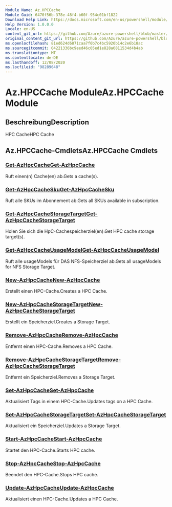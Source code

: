 ```yaml
---
Module Name: Az.HPCCache
Module Guid: 6470f56b-378e-48f4-b60f-954c01bf1822
Download Help Link: https://docs.microsoft.com/en-us/powershell/module/az.hpccache
Help Version: 1.0.0.0
Locale: en-US
content_git_url: https://github.com/Azure/azure-powershell/blob/master/src/HPCCache/HPCCache/help/Az.HPCCache.md
original_content_git_url: https://github.com/Azure/azure-powershell/blob/master/src/HPCCache/HPCCache/help/Az.HPCCache.md
ms.openlocfilehash: 81ed624d6871caa7f0b7c4bc5920b14c2e6b18ac
ms.sourcegitcommit: 04221336bc9eed46c05ed1e828a6811534d4b4ab
ms.translationtype: MT
ms.contentlocale: de-DE
ms.lasthandoff: 12/08/2020
ms.locfileid: "98289648"
---
```

# <span data-ttu-id="45146-101">Az.HPCCache Module</span><span class="sxs-lookup"><span data-stu-id="45146-101">Az.HPCCache Module</span></span>
## <span data-ttu-id="45146-102">Beschreibung</span><span class="sxs-lookup"><span data-stu-id="45146-102">Description</span></span>
<span data-ttu-id="45146-103">HPC Cache</span><span class="sxs-lookup"><span data-stu-id="45146-103">HPC Cache</span></span>

## <span data-ttu-id="45146-104">Az.HPCCache-Cmdlets</span><span class="sxs-lookup"><span data-stu-id="45146-104">Az.HPCCache Cmdlets</span></span>
### [<span data-ttu-id="45146-105">Get-AzHpcCache</span><span class="sxs-lookup"><span data-stu-id="45146-105">Get-AzHpcCache</span></span>](Get-AzHpcCache.md)
<span data-ttu-id="45146-106">Ruft einen(n) Cache(en) ab.</span><span class="sxs-lookup"><span data-stu-id="45146-106">Gets a cache(s).</span></span>

### [<span data-ttu-id="45146-107">Get-AzHpcCacheSku</span><span class="sxs-lookup"><span data-stu-id="45146-107">Get-AzHpcCacheSku</span></span>](Get-AzHpcCacheSku.md)
<span data-ttu-id="45146-108">Ruft alle SKUs im Abonnement ab.</span><span class="sxs-lookup"><span data-stu-id="45146-108">Gets all SKUs available in subscription.</span></span>

### [<span data-ttu-id="45146-109">Get-AzHpcCacheStorageTarget</span><span class="sxs-lookup"><span data-stu-id="45146-109">Get-AzHpcCacheStorageTarget</span></span>](Get-AzHpcCacheStorageTarget.md)
<span data-ttu-id="45146-110">Holen Sie sich die HpC-Cachespeicherziel(en).</span><span class="sxs-lookup"><span data-stu-id="45146-110">Get HPC cache storage target(s).</span></span>

### [<span data-ttu-id="45146-111">Get-AzHpcCacheUsageModel</span><span class="sxs-lookup"><span data-stu-id="45146-111">Get-AzHpcCacheUsageModel</span></span>](Get-AzHpcCacheUsageModel.md)
<span data-ttu-id="45146-112">Ruft alle usageModels für DAS NFS-Speicherziel ab.</span><span class="sxs-lookup"><span data-stu-id="45146-112">Gets all usageModels for NFS Storage Target.</span></span>

### [<span data-ttu-id="45146-113">New-AzHpcCache</span><span class="sxs-lookup"><span data-stu-id="45146-113">New-AzHpcCache</span></span>](New-AzHpcCache.md)
<span data-ttu-id="45146-114">Erstellt einen HPC-Cache.</span><span class="sxs-lookup"><span data-stu-id="45146-114">Creates a HPC Cache.</span></span>

### [<span data-ttu-id="45146-115">New-AzHpcCacheStorageTarget</span><span class="sxs-lookup"><span data-stu-id="45146-115">New-AzHpcCacheStorageTarget</span></span>](New-AzHpcCacheStorageTarget.md)
<span data-ttu-id="45146-116">Erstellt ein Speicherziel.</span><span class="sxs-lookup"><span data-stu-id="45146-116">Creates a Storage Target.</span></span>

### [<span data-ttu-id="45146-117">Remove-AzHpcCache</span><span class="sxs-lookup"><span data-stu-id="45146-117">Remove-AzHpcCache</span></span>](Remove-AzHpcCache.md)
<span data-ttu-id="45146-118">Entfernt einen HPC-Cache.</span><span class="sxs-lookup"><span data-stu-id="45146-118">Removes a HPC Cache.</span></span>

### [<span data-ttu-id="45146-119">Remove-AzHpcCacheStorageTarget</span><span class="sxs-lookup"><span data-stu-id="45146-119">Remove-AzHpcCacheStorageTarget</span></span>](Remove-AzHpcCacheStorageTarget.md)
<span data-ttu-id="45146-120">Entfernt ein Speicherziel.</span><span class="sxs-lookup"><span data-stu-id="45146-120">Removes a Storage Target.</span></span>

### [<span data-ttu-id="45146-121">Set-AzHpcCache</span><span class="sxs-lookup"><span data-stu-id="45146-121">Set-AzHpcCache</span></span>](Set-AzHpcCache.md)
<span data-ttu-id="45146-122">Aktualisiert Tags in einem HPC-Cache.</span><span class="sxs-lookup"><span data-stu-id="45146-122">Updates tags on a HPC Cache.</span></span>

### [<span data-ttu-id="45146-123">Set-AzHpcCacheStorageTarget</span><span class="sxs-lookup"><span data-stu-id="45146-123">Set-AzHpcCacheStorageTarget</span></span>](Set-AzHpcCacheStorageTarget.md)
<span data-ttu-id="45146-124">Aktualisiert ein Speicherziel.</span><span class="sxs-lookup"><span data-stu-id="45146-124">Updates a Storage Target.</span></span>

### [<span data-ttu-id="45146-125">Start-AzHpcCache</span><span class="sxs-lookup"><span data-stu-id="45146-125">Start-AzHpcCache</span></span>](Start-AzHpcCache.md)
<span data-ttu-id="45146-126">Startet den HPC-Cache.</span><span class="sxs-lookup"><span data-stu-id="45146-126">Starts HPC cache.</span></span>

### [<span data-ttu-id="45146-127">Stop-AzHpcCache</span><span class="sxs-lookup"><span data-stu-id="45146-127">Stop-AzHpcCache</span></span>](Stop-AzHpcCache.md)
<span data-ttu-id="45146-128">Beendet den HPC-Cache.</span><span class="sxs-lookup"><span data-stu-id="45146-128">Stops HPC cache.</span></span>

### [<span data-ttu-id="45146-129">Update-AzHpcCache</span><span class="sxs-lookup"><span data-stu-id="45146-129">Update-AzHpcCache</span></span>](Update-AzHpcCache.md)
<span data-ttu-id="45146-130">Aktualisiert einen HPC-Cache.</span><span class="sxs-lookup"><span data-stu-id="45146-130">Updates a HPC Cache.</span></span>

